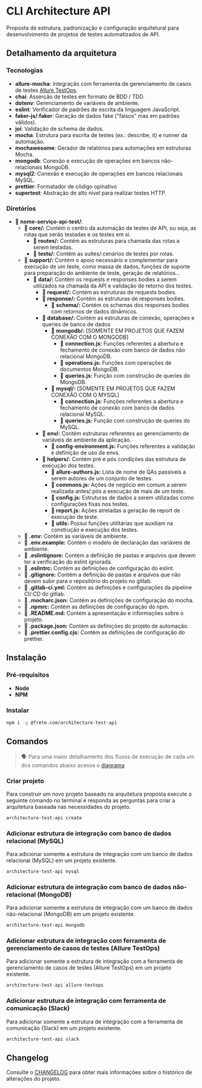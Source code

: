 # CLI Architecture API

Proposta de estrutura, padronização e configuração arquitetural para desenvolvimento de projetos de testes automatizados de API.

## Detalhamento da arquitetura

### Tecnologias

- **allure-mocha**: Integração com ferramenta de gerenciamento de casos de testes [Allure TestOps](https://qameta.io/).
- **chai**: Asserção de testes em formato de BDD / TDD.
- **dotenv**: Gerenciamento de variáveis de ambiente.
- **eslint**: Verificador de padrões de escrita da linguagem JavaScript.
- **faker-js/:faker**: Geração de dados fake ("falsos" mas em padrões válidos).
- **joi**: Validação de schema de dados.
- **mocha**: Estrutura para escrita de testes (ex.: describe, it) e runner da automação.
- **mochawesome**: Gerador de relatórios para automações em estruturas Mocha.
- **mongodb**: Conexão e execução de operações em bancos não-relacionais MongoDB.
- **mysql2**: Conexão e execução de operações em bancos relacionais MySQL.
- **prettier**: Formatador de código opinativo
- **supertest**: Abstração de alto nível para realizar testes HTTP.

### Diretórios

- 📂  **nome-serviço-api-test/**:
  - 📂 **core/:** Contém o centro da automação de testes de API, ou seja, as rotas que serão testadas e os testes em si.
    - 📂 **routes/:** Contém as estruturas para chamada das rotas a serem testadas.
    - 📂 **tests/:** Contém as suítes/:cenários de testes por rotas.
  - 📂 **support/:** Contém o apoio necessário e complementar para execução de um teste, como massa de dados, funções de suporte para preparação do ambiente de teste, geração de relatórios...
    - 📂 **data/:** Contém os requests e responses bodies a serem utilizados na chamada da API e validação do retorno dos testes.
      - 📂 **request/:** Contém as estruturas de requests bodies.
      - 📂 **response/:** Contém as estruturas de responses bodies.
        - 📂 **schema/:** Contém os schemas dos responses bodies com retornos de dados dinâmicos.
      - 📂 **database/:** Contém as estruturas de conexão, operações e queries de banco de dados
        - 📂 **mongodb/:** [SOMENTE EM PROJETOS QUE FAZEM CONEXÃO COM O MONGODB]
          - 📄 **connection.js:** Funções referentes a abertura e fechamento de conexão com banco de dados não relacional MongoDB.
          - 📄 **operations.js:** Funções com operações de documentos MongoDB.
          - 📄 **queries.js:** Função com construção de queries do MongoDB.
        - 📂 **mysql/:** [SOMENTE EM PROJETOS QUE FAZEM CONEXÃO COM O MYSQL]
          - 📄 **connection.js:** Funções referentes a abertura e fechamento de conexão com banco de dados relacional MySQL.
          - 📄 **queries.js:** Função com construção de queries do MySQL.
      - 📂 **env/:** Contém estruturas referentes ao gerenciamento de variáveis de ambiente da aplicação.
        - 📄 **config-environment.js:** Funções referentes a validação e definição de uso de envs.
      - 📂 **helpers/:** Contém pré e pós condições das estrutura de execução dos testes.
        - 📄 **allure-authors.js:** Lista de nome de QAs passíveis a serem autores de um conjunto de testes.
        - 📄 **commons.js:** Ações de negócio em comum a serem realizada antes/:pós a execução de mais de um teste.
        - 📄 **config.js:** Estruturas de dados a serem utilizadas como configurações fixas nos testes.
        - 📄 **report.js:** Ações atreladas a geração de report de execução de teste.
        - 📄 **utils:** Possui funções utilitárias que auxiliam na construção e execução dos testes.
  - 📄 **.env:** Contém as variáveis de ambiente.
  - 📄 **.env.example:** Contém o modelo de declaração das variáveis de ambiente.
  - 📄 **.eslintignore:** Contém a definição de pastas e arquivos que devem ter a verificação do eslint ignorada.
  - 📄 **.eslintrc:** Contém as definições de configuração do eslint.
  - 📄 **.gitignore:** Contém a definição de pastas e arquivos que não devem subir para o repositório do projeto no gitlab.
  - 📄 **.gitlab-ci.yml:** Contém as definições e configurações da pipeline CI/:CD do gitlab.
  - 📄 **.mocharc.json:** Contém as definições de configuração do mocha.
  - 📄 **.npmrc:** Contém as definições de configuração do npm.
  - 📄 **.README.md:** Contém a apresentação e informações sobre o projeto.
  - 📄 **.package.json:** Contém as definições do projeto de automação.
  - 📄 **.prettier.config.cjs:** Contém as definições de configuração do prettier.

## Instalação

### Pré-requisitos

- **Node**
- **NPM**

### Instalar

```bash
npm i -g @frete.com/architecture-test-api
```

## Comandos


>
> 🗣️ Para uma maior detalhamento dos fluxos de execução de cada um dos comandos abaixo acesse o [diagrama](https://excalidraw.com/#json=0F2tXkUGNU_ZV97ZvYPiD,g-3nipxxUK3Arn-yNhPxyw)

### Criar projeto

Para construir um novo projeto baseado na arquitetura proposta execute o seguinte comando no terminal e responda as perguntas para criar a arquitetura baseada nas necessidades do projeto.

```bash
architecture-test-api create
```

### Adicionar estrutura de integração com banco de dados relacional (MySQL)

Para adicionar somente a estrutura de integração com um banco de dados relacional (MySQL) em um projeto existente. 

```bash
architecture-test-api mysql
```

### Adicionar estrutura de integração com banco de dados não-relacional (MongoDB)

Para adicionar somente a estrutura de integração com um banco de dados não-relacional (MongoDB) em um projeto existente. 

```bash
architecture-test-api mongodb
```

### Adicionar estrutura de integração com ferramenta de gerenciamento de casos de testes (Allure TestOps)

Para adicionar somente a estrutura de integração com a ferramenta de gerenciamento de casos de testes (Allure TestOps) em um projeto existente. 

```bash
architecture-test-api allure-testops
```

### Adicionar estrutura de integração com ferramenta de comunicação (Slack)

Para adicionar somente a estrutura de integração com a ferramenta de comunicação (Slack) em um projeto existente. 

```bash
architecture-test-api slack
```

## Changelog

Consulte o [CHANGELOG](./CHANGELOG.md) para obter mais informações sobre o histórico de alterações do projeto.